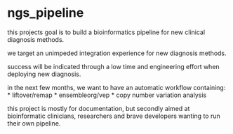 # ngs_pipeline

this projects goal is to build a bioinformatics pipeline for new clinical diagnosis methods.

we target an unimpeded integration experience for new diagnosis methods.

success will be indicated through a low time and engineering effort when deploying new diagnosis.

in the next few months, we want to have an automatic workflow containing:
    * liftover/remap
    * ensembleorg/vep
    * copy number variation analysis
    
this project is mostly for documentation, but secondly aimed at bioinformatic clinicians, researchers and brave developers wanting to run their own pipeline.

